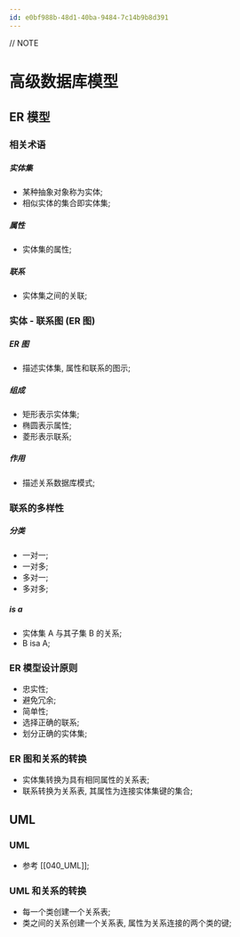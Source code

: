 ```yaml
---
id: e0bf988b-48d1-40ba-9484-7c14b9b8d391
---
```


// NOTE

# 高级数据库模型

## ER 模型

### 相关术语

##### 实体集

- 某种抽象对象称为实体;
- 相似实体的集合即实体集;

##### 属性

- 实体集的属性;

##### 联系

- 实体集之间的关联;

### 实体 - 联系图 (ER 图)

##### ER 图

- 描述实体集, 属性和联系的图示;

##### 组成

- 矩形表示实体集;
- 椭圆表示属性;
- 菱形表示联系;

##### 作用

- 描述关系数据库模式;

### 联系的多样性

##### 分类

- 一对一;
- 一对多;
- 多对一;
- 多对多;

##### is a

- 实体集 A 与其子集 B 的关系;
- B isa A;

### ER 模型设计原则

- 忠实性;
- 避免冗余;
- 简单性;
- 选择正确的联系;
- 划分正确的实体集;

### ER 图和关系的转换

- 实体集转换为具有相同属性的关系表;
- 联系转换为关系表, 其属性为连接实体集键的集合;

## UML

### UML

- 参考 [[040_UML]];

### UML 和关系的转换

- 每一个类创建一个关系表;
- 类之间的关系创建一个关系表, 属性为关系连接的两个类的键;
